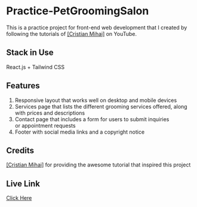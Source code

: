 # Practice-PetGroomingSalon
This is a practice project for front-end web development that I created by following the tutorials of <a href="https://www.youtube.com/CristianMihai01" target="_blank">[Cristian Mihai]</a> on YouTube. 
## Stack in Use
React.js + Tailwind CSS
## Features
1. Responsive layout that works well on desktop and mobile devices
2. Services page that lists the different grooming services offered, along with prices and descriptions
3. Contact page that includes a form for users to submit inquiries or appointment requests
4. Footer with social media links and a copyright notice
## Credits
<a href="https://www.youtube.com/CristianMihai01" target="_blank">[Cristian Mihai]</a> for providing the awesome tutorial that inspired this project
## Live Link
<a href="#" target="_blank">Click Here</a>
